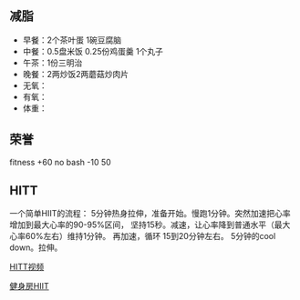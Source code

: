 ## 减脂 ##
* 早餐：2个茶叶蛋 1碗豆腐脑
* 中餐：0.5盘米饭 0.25份鸡蛋羹 1个丸子
* 午茶：1份三明治
* 晚餐：2两炒饭2两蘑菇炒肉片
* 无氧：
* 有氧：
* 体重：

## 荣誉 ##
fitness +60
no bash -10
50


## HITT ##
一个简单HIIT的流程：
5分钟热身拉伸，准备开始。慢跑1分钟。突然加速把心率增加到最大心率的90-95%区间，
坚持15秒。减速，让心率降到普通水平（最大心率60%左右）维持1分钟。 再加速，循环
15到20分钟左右。 5分钟的cool down。拉伸。


[HITT视频](http://v.youku.com/v_show/id_XNTE0MDQzMzgw.html)


[健身房HIIT](http://m.zhihu.com/question/20702931)

